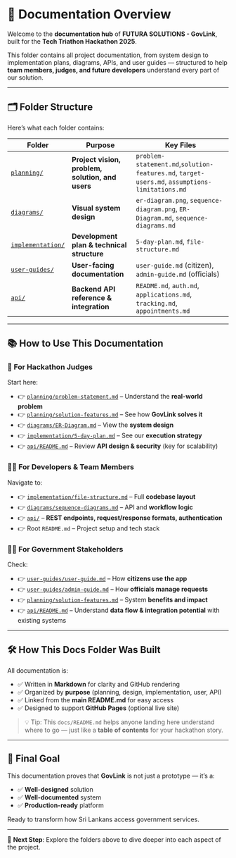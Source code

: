 # 📁 Documentation Overview

Welcome to the **documentation hub** of **FUTURA SOLUTIONS - GovLink**, built for the **Tech Triathon Hackathon 2025**.

This folder contains all project documentation, from system design to implementation plans, diagrams, APIs, and user guides — structured to help **team members, judges, and future developers** understand every part of our solution.

---

## 🗂️ Folder Structure

Here’s what each folder contains:

| Folder | Purpose | Key Files |
|-------|--------|---------|
| [`planning/`](planning/) | **Project vision, problem, solution, and users** | `problem-statement.md`,`solution-features.md`, `target-users.md`, `assumptions-limitations.md` |
| [`diagrams/`](diagrams/) | **Visual system design** | `er-diagram.png`, `sequence-diagram.png`, `ER-Diagram.md`, `sequence-diagrams.md` |
| [`implementation/`](implementation/) | **Development plan & technical structure** | `5-day-plan.md`, `file-structure.md` |
| [`user-guides/`](user-guides/) | **User-facing documentation** | `user-guide.md` (citizen), `admin-guide.md` (officials) |
| [`api/`](api/) | **Backend API reference & integration** | `README.md`, `auth.md`, `applications.md`, `tracking.md`, `appointments.md` |

---

## 📚 How to Use This Documentation

### 🧭 For Hackathon Judges
Start here:
- 👉 [`planning/problem-statement.md`](planning/problem-statement.md) – Understand the **real-world problem**
- 👉 [`planning/solution-features.md`](planning/solution-features.md) – See how **GovLink solves it**
- 👉 [`diagrams/ER-Diagram.md`](diagrams/ER-Diagram.md) – View the **system design**
- 👉 [`implementation/5-day-plan.md`](implementation/5-day-plan.md) – See our **execution strategy**
- 👉 [`api/README.md`](api/README.md) – Review **API design & security** (key for scalability)

### 👨‍💻 For Developers & Team Members
Navigate to:
- 👉 [`implementation/file-structure.md`](implementation/file-structure.md) – Full **codebase layout**
- 👉 [`diagrams/sequence-diagrams.md`](diagrams/sequence-diagrams.md) – API and **workflow logic**
- 👉 [`api/`](api/) – **REST endpoints, request/response formats, authentication**
- 👉 Root `README.md` – Project setup and tech stack

### 🧑‍💼 For Government Stakeholders
Check:
- 👉 [`user-guides/user-guide.md`](user-guides/user-guide.md) – How **citizens use the app**
- 👉 [`user-guides/admin-guide.md`](user-guides/admin-guide.md) – How **officials manage requests**
- 👉 [`planning/solution-features.md`](planning/solution-features.md) – System **benefits and impact**
- 👉 [`api/README.md`](api/README.md) – Understand **data flow & integration potential** with existing systems

---

## 🛠️ How This Docs Folder Was Built

All documentation is:
- ✅ Written in **Markdown** for clarity and GitHub rendering
- ✅ Organized by **purpose** (planning, design, implementation, user, API)
- ✅ Linked from the **main README.md** for easy access
- ✅ Designed to support **GitHub Pages** (optional live site)

> 💡 Tip: This `docs/README.md` helps anyone landing here understand where to go — just like a **table of contents** for your hackathon story.

---

## 🎯 Final Goal

This documentation proves that **GovLink** is not just a prototype — it’s a:
- ✅ **Well-designed** solution
- ✅ **Well-documented** system
- ✅ **Production-ready** platform

Ready to transform how Sri Lankans access government services.

---

📘 **Next Step**: Explore the folders above to dive deeper into each aspect of the project.